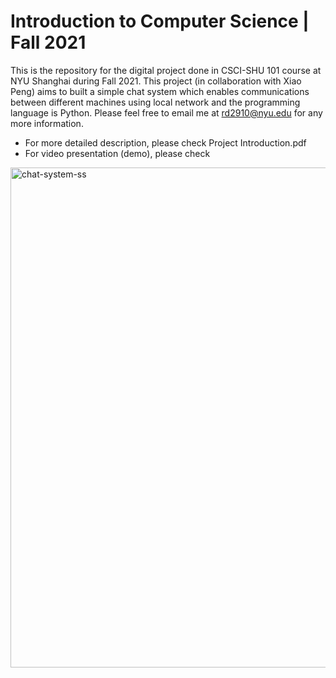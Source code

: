 # Introduction to Computer Science | Fall 2021
This is the repository for the digital project done in CSCI-SHU 101 course at NYU Shanghai during Fall 2021. This project (in collaboration with Xiao Peng) aims to built a simple chat system which enables communications between different machines using local network and the programming language is Python. Please feel free to email me at rd2910@nyu.edu for any more information.

* For more detailed description, please check Project Introduction.pdf
* For video presentation (demo), please check

<img width="800" alt="chat-system-ss" src="https://github.com/ruoheng-du/chat-system/assets/99549293/6c1d28e2-b2fa-44ce-9c30-7741288bc8d7">

